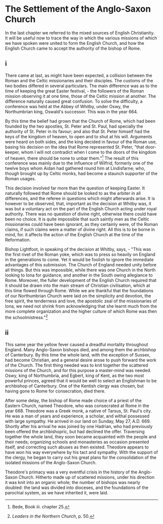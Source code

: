 # The Settlement of the Anglo-Saxon Church

In the last chapter we referred to the mixed sources of English Christianity. It will be useful now to trace the way in which the various missions of which we have spoken were united to form the English Church, and how the English Church came to accept the authority of the bishop of Rome.

## i

There came at last, as might have been expected, a collision between the Roman and the Celtic missionaries and their disciples. The customs of the two bodies differed in several particulars. The main difference was as to the time of keeping the great Easter festival, - the followers of the Roman mission observing it at one time, those of the Celtic mission at another. The difference naturally caused great confusion. To solve the difficulty, a conference was held at the Abbey of Whitby, under Oswy, the Northumbrian king, Oswald's successor. This was in the year 664.

By this time the belief had grown that the Church of Rome, which had been founded by the two apostles, St. Peter and St. Paul, had specially the authority of St. Peter in its favour; and also that St. Peter himself had the keys of the kingdom of heaven, to open and to shut at his will. Arguments were heard on both sides, and the king decided in favour of the Roman use, basing his decision on the idea that Rome represented St. Peter, "that door-keeper, whom I will not contradict when I come to the doors of the kingdom of heaven, there should be none to unbar them."[^1] The result of this conference was mainly due to the influence of Wilfrid, formerly one of the twelve boys whom Aidan had gathered round him at Lindisfarne; who, though brought up by Celtic monks, had become a staunch supporter of the Roman usages.

This decision involved far more than the question of keeping Easter. It naturally followed that Rome should be looked to as the arbiter in all differences, and the referee in questions which might afterwards arise. It is however to be observed, that, important as the decision at Whitby was, it was but a voluntary act on the part of the English Church acting under royal authority. There was no question of divine right, otherwise there could have been no choice. It is quite impossible that such saintly men as the Celtic missionaries could have been ignorant, as they certainly were, of the Roman claims, if such claims were a matter of divine right. All this is to be borne in mind, for. it affects the action of the English Church at the time of the Reformation.

Bishop Lightfoot, in speaking of the decision at Whitby, says, - "This was the first rivet of the Roman yoke, which was to press so heavily on England in the generations to come. Yet it would be foolish to ignore the immediate advantages of this submission. The Church of England needed unity before all things. But this was impossible, while there was one Church in the North looking to Iona for guidance, and another in the South owing allegiance to Rome. Moreover, the fuller development of the English Church required that it should be drawn into the main stream of Christian civilisation, which at this time flowed through Rome. While we are thankful that the foundations of our Northumbrian Church were laid on the simplicity and devotion, the free spirit, the tenderness and love, the apostolic zeal of the missionaries of Iona, we need not shrink from acknowledging that she learnt much from the more complete organization and the higher culture of which Rome was then the schoolmistress."[^2]

## ii

This same year the yellow fever caused a dreadful mortality throughout England. Many Anglo-Saxon bishops died, and among them the archbishop of Canterbury. By this time the whole land, with the exception of Sussex, had become Christian, and a general desire arose to push forward the work of the Church. The first thing needed was to knit together the scattered missions of the Church, and for this purpose a master-mind was needed. Oswy, king of Northumbria, and Egbert, king of Kent,  as the two most powerful princes, agreed that it would be well to select an Englishman to be archbishop of Canterbury. One of the Kentish clergy was chosen, but having gone to Rome for consecration, died there.

After some delay, the bishop of Rome made choice of a priest of the Eastern Church, named Theodore, who was consecrated at Rome in the year 668. Theodore was a Greek monk, a native of Tarsus, St. Paul's city. He was a man of years and experience, a scholar, and withal possessed with large sympathy. He arrived in our land on Sunday, May 27, A.D. 669. Shortly after his arrival he was joined by one Hadrian, who had previously been offered the archbishopric, but had declined the offer. Traversing together the whole land, they soon became acquainted with the people and their needs; organizing schools and monasteries as occasion presented itself, and correcting such abuses as then existed. Theodore appears to have won his way everywhere by his tact and sympathy. With the support of the clergy, he began to carry out his great plans for the consolidation of the isolated missions of the Anglo-Saxon Church.

Theodore's primacy was a very eventful crisis in the history of the Anglo-Saxon Church. Hitherto made up of scattered missions, under his direction it was knit into an organic whole; the number of bishops was nearly doubled: the land was divided into dioceses, and the foundations of the parochial system, as we have inherited it, were laid.

[^1]: Bede, Book iii. chapter 25.

[^2]: *Leaders in the Northern Church*, p. 50.
